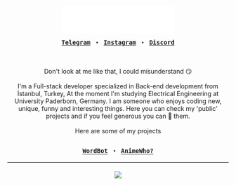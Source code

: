 
<h3 align="center">
	<img src="./title.svg" width="256px"><br>
  <sub><samp>
    <a href="https://t.me/Zamion101">Telegram</a>
    ・
    <a href="https://www.instagram.com/berkebutun">Instagram</a>
    ・
	 <a href="https://discordapp.com/users/117331106868625411">Discord</a>
  </samp></sub>
</h3>

<br>

<p align="center">
Don't look at me like that, I could misunderstand 😏<br><br>
I'm a Full-stack developer specialized in Back-end development from İstanbul, Turkey, At the moment I'm studying Electrical Engineering at University Paderborn, Germany. I am someone who enjoys coding new, unique, funny and interesting things. Here you can check my 'public' projects and if you feel generous you can 🌟 them.
<br><br>
Here are some of my projects
</p>
<h3 align="center">
  <sub><samp>
    <a href="https://top.gg/bot/708327119851356251">WordBot</a>
    ・
    <a href="https://animewho.com">AnimeWho?</a>
  </samp></sub>
</h3>
<hr></hr>
<h5 align="center">
	<a href="https://discord.com/users/117331106868625411">
		<img src="https://lanyard-profile-readme.vercel.app/api/117331106868625411"></img>
	</a>
</h5>
